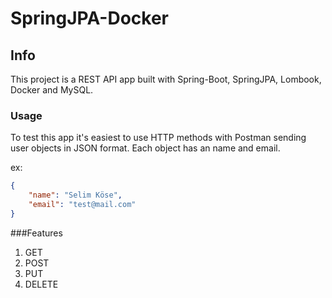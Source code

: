 # SpringJPA-Docker

## Info

This project is a REST API app built with Spring-Boot, SpringJPA, Lombook, Docker and MySQL.

### Usage
To test this app it's easiest to use HTTP methods with Postman sending user objects in JSON format.
Each object has an name and email.

ex:
```json
{
    "name": "Selim Köse",
    "email": "test@mail.com"
}
```

###Features

1. GET
2. POST
3. PUT
4. DELETE

